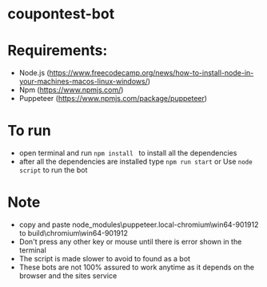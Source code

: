 # coupontest-bot

# Requirements:

- Node.js (https://www.freecodecamp.org/news/how-to-install-node-in-your-machines-macos-linux-windows/)
- Npm (https://www.npmjs.com/)
- Puppeteer (https://www.npmjs.com/package/puppeteer)

# To run

- open terminal and run `npm install ` to install all the dependencies
- after all the dependencies are installed type `npm run start` or Use `node script` to run the bot

# Note
- copy and  paste node_modules\puppeteer\.local-chromium\win64-901912  to build\chromium\win64-901912
- Don't press any other key or mouse until there is error shown in the terminal
- The script is made slower to avoid to found as a bot
- These bots are not 100% assured to work anytime as it depends on the browser and the sites service

